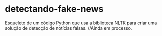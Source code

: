 # detectando-fake-news
Esqueleto de um código Python que usa a biblioteca NLTK para criar uma solução de detecção de notícias falsas.
//Ainda em processo.
